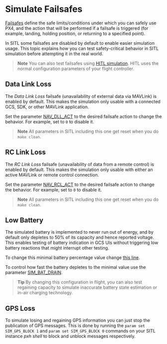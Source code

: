 # Simulate Failsafes

[Failsafes](https://docs.px4.io/en/config/safety.html) define the safe limits/conditions under which you can safely use PX4, and the action that will be performed if a failsafe is triggered (for example, landing, holding position, or returning to a specified point).

In SITL some failsafes are disabled by default to enable easier simulation usage.
This topic explains how you can test safety-critical behavior in SITL simulation before attempting it in the real world.

> **Note** You can also test failsafes using [HITL simulation](../simulation/hitl.md).
  HITL uses the normal configuration parameters of your flight controller.


## Data Link Loss

The *Data Link Loss* failsafe (unavailability of external data via MAVLink) is enabled by default.
This makes the simulation only usable with a connected GCS, SDK, or other MAVLink application.

Set the parameter [NAV_DLL_ACT](../advanced/parameter_reference.md#NAV_DLL_ACT) to the desired failsafe action to change the behavior.
For example, set to `0` to disable it.

> **Note** All parameters in SITL including this one get reset when you do `make clean`.

## RC Link Loss

The *RC Link Loss* failsafe (unavailability of data from a remote control) is enabled by default.
This makes the simulation only usable with either an active MAVLink or remote control connection.

Set the parameter [NAV_RCL_ACT](../advanced/parameter_reference.md#NAV_RCL_ACT) to the desired failsafe action to change the behavior.
For example, set to `0` to disable it.

> **Note** All parameters in SITL including this one get reset when you do `make clean`.


## Low Battery

The simulated battery is implemented to never run out of energy, and by default only depletes to 50% of its capacity and hence reported voltage.
This enables testing of battery indication in GCS UIs without triggering low battery reactions that might interrupt other testing.

To change this minimal battery percentage value change [this line](https://github.com/PX4/Firmware/blob/9d67bbc328553bbd0891ffb8e73b8112bca33fcc/src/modules/simulator/simulator_mavlink.cpp#L330).

To control how fast the battery depletes to the minimal value use the parameter [SIM_BAT_DRAIN](../advanced/parameter_reference.md#SIM_BAT_DRAIN).

> **Tip** By changing this configuration in flight, you can also test regaining capacity to simulate inaccurate battery state estimation or in-air charging technology.

## GPS Loss

To simulate losing and regaining GPS information you can just stop the publication of GPS messages.
This is done by running the `param set SIM_GPS_BLOCK 1` and `param set SIM_GPS_BLOCK 0` commands on your SITL instance *pxh shell* to block and unblock messages respectively.
